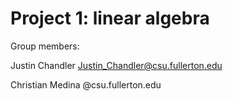 # Project 1: linear algebra

Group members:

Justin Chandler Justin_Chandler@csu.fullerton.edu

Christian Medina @csu.fullerton.edu
